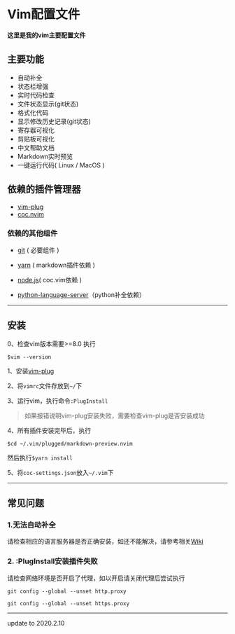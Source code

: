 # Vim配置文件

**这里是我的vim主要配置文件**

## 主要功能

* 自动补全
* 状态栏增强
* 实时代码检查
* 文件状态显示(git状态)
* 格式化代码
* 显示修改历史记录(git状态)
* 寄存器可视化
* 剪贴板可视化
* 中文帮助文档
* Markdown实时预览
* 一键运行代码( Linux / MacOS )

## 依赖的插件管理器

* [vim-plug](https://github.com/junegunn/vim-plug)
* [coc.nvim](https://github.com/neoclide/coc.nvim)

### 依赖的其他组件

* [git](https://git-scm.com/) ( 必要组件 )

* [yarn](https://yarn.bootcss.com/docs/install/#mac-stable) ( markdown插件依赖 )

* [node.js](http://nodejs.cn/download/)( coc.vim依赖 )

* [python-language-server](https://github.com/palantir/python-language-server)（python补全依赖）

---

## 安装

0、检查vim版本需要>=8.0 执行

`$vim --version`

1、安装[vim-plug](https://github.com/junegunn/vim-plug)

2、将`vimrc`文件存放到`~/`下

3、运行vim，执行命令`:PlugInstall`
    
>如果报错说明vim-plug安装失败，需要检查vim-plug是否安装成功

4、所有插件安装完毕后，执行

`$cd ~/.vim/plugged/markdown-preview.nvim`

然后执行`$yarn install`

5、将`coc-settings.json`放入`~/.vim`下

---

## 常见问题

### 1.无法自动补全

请检查相应的语言服务器是否正确安装，如还不能解决，请参考相关[Wiki](https://github.com/neoclide/coc.nvim/wiki/Language-servers)

### 2.  :PlugInstall安装插件失败

请检查网络环境是否开启了代理，如以开启请关闭代理后尝试执行

`git config --global --unset http.proxy`

`git config --global --unset https.proxy`

---
update to 2020.2.10


